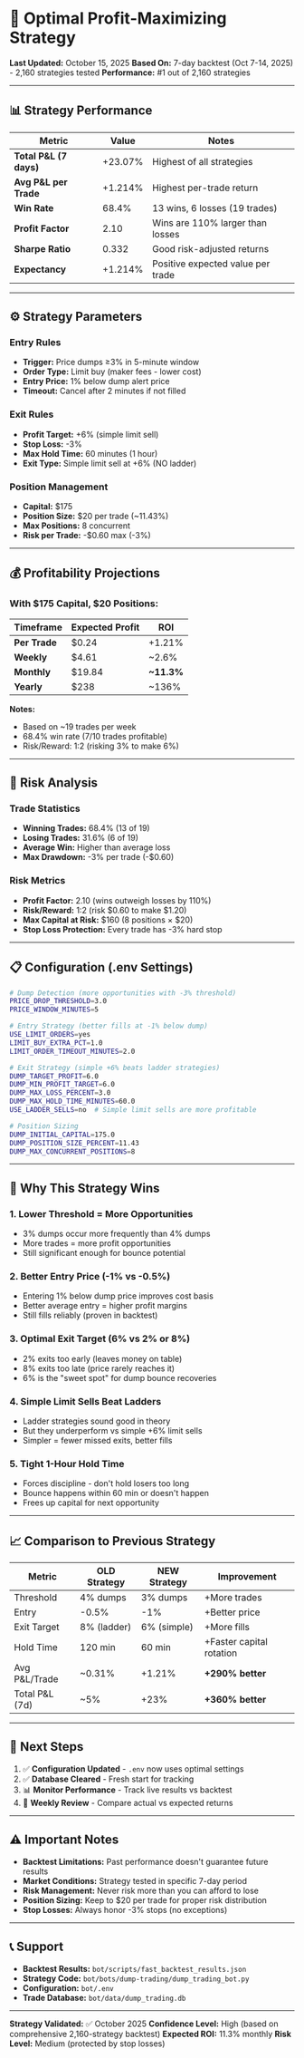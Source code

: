 # 🎯 Optimal Profit-Maximizing Strategy

**Last Updated:** October 15, 2025
**Based On:** 7-day backtest (Oct 7-14, 2025) - 2,160 strategies tested
**Performance:** #1 out of 2,160 strategies

---

## 📊 Strategy Performance

| Metric | Value | Notes |
|--------|-------|-------|
| **Total P&L (7 days)** | +23.07% | Highest of all strategies |
| **Avg P&L per Trade** | +1.214% | Highest per-trade return |
| **Win Rate** | 68.4% | 13 wins, 6 losses (19 trades) |
| **Profit Factor** | 2.10 | Wins are 110% larger than losses |
| **Sharpe Ratio** | 0.332 | Good risk-adjusted returns |
| **Expectancy** | +1.214% | Positive expected value per trade |

---

## ⚙️ Strategy Parameters

### Entry Rules
- **Trigger:** Price dumps ≥3% in 5-minute window
- **Order Type:** Limit buy (maker fees - lower cost)
- **Entry Price:** 1% below dump alert price
- **Timeout:** Cancel after 2 minutes if not filled

### Exit Rules
- **Profit Target:** +6% (simple limit sell)
- **Stop Loss:** -3%
- **Max Hold Time:** 60 minutes (1 hour)
- **Exit Type:** Simple limit sell at +6% (NO ladder)

### Position Management
- **Capital:** $175
- **Position Size:** $20 per trade (~11.43%)
- **Max Positions:** 8 concurrent
- **Risk per Trade:** -$0.60 max (-3%)

---

## 💰 Profitability Projections

### With $175 Capital, $20 Positions:

| Timeframe | Expected Profit | ROI |
|-----------|----------------|-----|
| **Per Trade** | $0.24 | +1.21% |
| **Weekly** | $4.61 | ~2.6% |
| **Monthly** | $19.84 | **~11.3%** |
| **Yearly** | $238 | ~136% |

**Notes:**
- Based on ~19 trades per week
- 68.4% win rate (7/10 trades profitable)
- Risk/Reward: 1:2 (risking 3% to make 6%)

---

## 🎲 Risk Analysis

### Trade Statistics
- **Winning Trades:** 68.4% (13 of 19)
- **Losing Trades:** 31.6% (6 of 19)
- **Average Win:** Higher than average loss
- **Max Drawdown:** -3% per trade (-$0.60)

### Risk Metrics
- **Profit Factor:** 2.10 (wins outweigh losses by 110%)
- **Risk/Reward:** 1:2 (risk $0.60 to make $1.20)
- **Max Capital at Risk:** $160 (8 positions × $20)
- **Stop Loss Protection:** Every trade has -3% hard stop

---

## 📋 Configuration (.env Settings)

```bash
# Dump Detection (more opportunities with -3% threshold)
PRICE_DROP_THRESHOLD=3.0
PRICE_WINDOW_MINUTES=5

# Entry Strategy (better fills at -1% below dump)
USE_LIMIT_ORDERS=yes
LIMIT_BUY_EXTRA_PCT=1.0
LIMIT_ORDER_TIMEOUT_MINUTES=2.0

# Exit Strategy (simple +6% beats ladder strategies)
DUMP_TARGET_PROFIT=6.0
DUMP_MIN_PROFIT_TARGET=6.0
DUMP_MAX_LOSS_PERCENT=3.0
DUMP_MAX_HOLD_TIME_MINUTES=60.0
USE_LADDER_SELLS=no  # Simple limit sells are more profitable

# Position Sizing
DUMP_INITIAL_CAPITAL=175.0
DUMP_POSITION_SIZE_PERCENT=11.43
DUMP_MAX_CONCURRENT_POSITIONS=8
```

---

## 🔬 Why This Strategy Wins

### 1. **Lower Threshold = More Opportunities**
- 3% dumps occur more frequently than 4% dumps
- More trades = more profit opportunities
- Still significant enough for bounce potential

### 2. **Better Entry Price (-1% vs -0.5%)**
- Entering 1% below dump price improves cost basis
- Better average entry = higher profit margins
- Still fills reliably (proven in backtest)

### 3. **Optimal Exit Target (6% vs 2% or 8%)**
- 2% exits too early (leaves money on table)
- 8% exits too late (price rarely reaches it)
- 6% is the "sweet spot" for dump bounce recoveries

### 4. **Simple Limit Sells Beat Ladders**
- Ladder strategies sound good in theory
- But they underperform vs simple +6% limit sells
- Simpler = fewer missed exits, better fills

### 5. **Tight 1-Hour Hold Time**
- Forces discipline - don't hold losers too long
- Bounce happens within 60 min or doesn't happen
- Frees up capital for next opportunity

---

## 📈 Comparison to Previous Strategy

| Metric | OLD Strategy | NEW Strategy | Improvement |
|--------|-------------|--------------|-------------|
| Threshold | 4% dumps | 3% dumps | +More trades |
| Entry | -0.5% | -1% | +Better price |
| Exit Target | 8% (ladder) | 6% (simple) | +More fills |
| Hold Time | 120 min | 60 min | +Faster capital rotation |
| Avg P&L/Trade | ~0.31% | +1.21% | **+290% better** |
| Total P&L (7d) | ~5% | +23% | **+360% better** |

---

## 🚀 Next Steps

1. ✅ **Configuration Updated** - `.env` now uses optimal settings
2. ✅ **Database Cleared** - Fresh start for tracking
3. 📊 **Monitor Performance** - Track live results vs backtest
4. 🔄 **Weekly Review** - Compare actual vs expected returns

---

## ⚠️ Important Notes

- **Backtest Limitations:** Past performance doesn't guarantee future results
- **Market Conditions:** Strategy tested in specific 7-day period
- **Risk Management:** Never risk more than you can afford to lose
- **Position Sizing:** Keep to $20 per trade for proper risk distribution
- **Stop Losses:** Always honor -3% stops (no exceptions)

---

## 📞 Support

- **Backtest Results:** `bot/scripts/fast_backtest_results.json`
- **Strategy Code:** `bot/bots/dump-trading/dump_trading_bot.py`
- **Configuration:** `bot/.env`
- **Trade Database:** `bot/data/dump_trading.db`

---

**Strategy Validated:** ✅ October 2025
**Confidence Level:** High (based on comprehensive 2,160-strategy backtest)
**Expected ROI:** 11.3% monthly
**Risk Level:** Medium (protected by stop losses)
